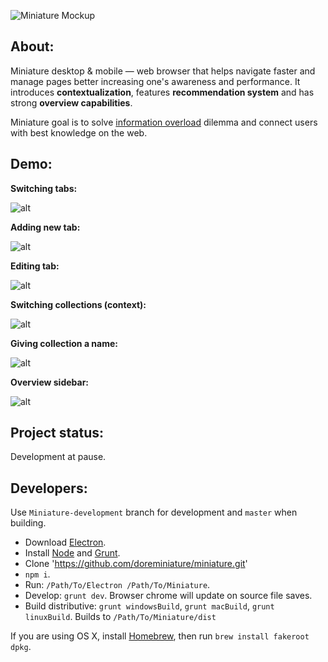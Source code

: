 ![Miniature Mockup](https://i.imgur.com/AM7V5kL.png)


About:
------

Miniature desktop & mobile — web browser that helps navigate faster and manage pages better increasing one's awareness and performance.
It introduces **contextualization**, features **recommendation system** and has strong **overview capabilities**.

Miniature goal is to solve [information overload](https://en.wikipedia.org/wiki/Information_overload) dilemma and connect users with best knowledge on the web.

Demo:
------
**Switching tabs:**

![alt](http://i.imgur.com/KIRRR0k.gif)


**Adding new tab:**

![alt](http://i.imgur.com/sp29dG2.gif)


**Editing tab:**

![alt](http://i.imgur.com/JlyS7wA.gif)


**Switching collections (context):**

![alt](http://i.imgur.com/HMKNFh5.gif)


**Giving collection a name:**

![alt](http://i.imgur.com/DmxFVkf.gif)


**Overview sidebar:**

![alt](http://i.imgur.com/5mlJEjA.gif)



Project status:
------

Development at pause.


Developers:
------

Use `Miniature-development` branch for development and `master` when building.

* Download [Electron](https://github.com/electron/electron/releases).
* Install [Node](https://nodejs.org) and [Grunt](http://gruntjs.com).
* Clone 'https://github.com/doreminiature/miniature.git'
* `npm i`.
* Run: `/Path/To/Electron /Path/To/Miniature`.
* Develop: `grunt dev`. Browser chrome will update on source file saves.
* Build distributive: `grunt windowsBuild`, `grunt macBuild`, `grunt linuxBuild`. Builds to `/Path/To/Miniature/dist`

If you are using OS X, install [Homebrew](http://brew.sh), then run `brew install fakeroot dpkg`.